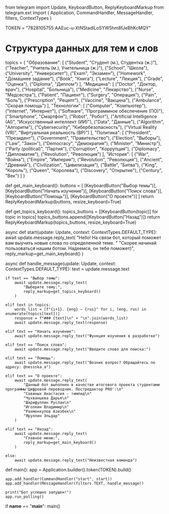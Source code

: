 from telegram import Update, KeyboardButton, ReplyKeyboardMarkup
from telegram.ext import (
    Application,
    CommandHandler,
    MessageHandler,
    filters,
    ContextTypes
)

TOKEN = "7828105755:AAEuc-u-XtNStadlLoSYW5hm8fJeBhKcMQY"

# Структура данных для тем и слов
topics = {
    "Образование": [
        ("Student", "Студент (м.), Студентка (ж.)"),
        ("Teacher", "Учитель (м.), Учительница (ж.)"),
        ("School", "Школа"),
        ("University", "Университет"),
        ("Exam", "Экзамен"),
        ("Homework", "Домашнее задание"),
        ("Book", "Книга"),
        ("Lecture", "Лекция"),
        ("Grade", "Оценка"),
        ("Diploma", "Диплом")
    ],
    "Медицина": [
        ("Doctor", "Доктор, врач"),
        ("Hospital", "Больница"),
        ("Medicine", "Лекарство"),
        ("Nurse", "Медсестра"),
        ("Patient", "Пациент"),
        ("Surgery", "Операция"),
        ("Pain", "Боль"),
        ("Prescription", "Рецепт"),
        ("Vaccine", "Вакцина"),
        ("Ambulance", "Скорая помощь")
    ],
    "Технологии": [
        ("Computer", "Компьютер"),
        ("Internet", "Интернет"),
        ("Software", "Программное обеспечение (ПО)"),
        ("Smartphone", "Смартфон"),
        ("Robot", "Робот"),
        ("Artificial Intelligence (AI)", "Искусственный интеллект (ИИ)"),
        ("Data", "Данные"),
        ("Algorithm", "Алгоритм"),
        ("Cybersecurity", "Кибербезопасность"),
        ("Virtual Reality (VR)", "Виртуальная реальность (ВР)")
    ],
    "Политика": [
        ("President", "Президент"),
        ("Government", "Правительство"),
        ("Election", "Выборы"),
        ("Law", "Закон"),
        ("Democracy", "Демократия"),
        ("Minister", "Министр"),
        ("Party (political)", "Партия"),
        ("Corruption", "Коррупция"),
        ("Diplomacy", "Дипломатия"),
        ("Revolution", "Революция")
    ],
    "История": [
        ("War", "Война"),
        ("Empire", "Империя"),
        ("Revolution", "Революция"),
        ("Ancient", "Древний"),
        ("Civilization", "Цивилизация"),
        ("Battle", "Битва"),
        ("King", "Король"),
        ("Queen", "Королева"),
        ("Discovery", "Открытие"),
        ("Century", "Век")
    ]
}

def get_main_keyboard():
    buttons = [
        [KeyboardButton("Выбор темы")],
        [KeyboardButton("Начать изучение")],
        [KeyboardButton("Поиск слова")],
        [KeyboardButton("Помощь")],
        [KeyboardButton("О проекте")]
    ]
    return ReplyKeyboardMarkup(buttons, resize_keyboard=True)

def get_topics_keyboard():
    topics_buttons = [[KeyboardButton(topic)] for topic in topics]
    topics_buttons.append([KeyboardButton("Назад")])
    return ReplyKeyboardMarkup(topics_buttons, resize_keyboard=True)

async def start(update: Update, context: ContextTypes.DEFAULT_TYPE):
    await update.message.reply_text(
        "Hello! На связи бот, который поможет вам выучить новые слова по определенной теме. "
        "Скорее начинай пользоваться нашим ботом. Надеемся, он тебе поможет)",
        reply_markup=get_main_keyboard()
    )

async def handle_message(update: Update, context: ContextTypes.DEFAULT_TYPE):
    text = update.message.text
    
    if text == "Выбор темы":
        await update.message.reply_text(
            "Выберите тему:",
            reply_markup=get_topics_keyboard()
        )
    
    elif text in topics:
        words_list = [f"{i+1}. {eng} – {rus}" for i, (eng, rus) in enumerate(topics[text])]
        response = f"### {text}\n" + "\n".join(words_list)
        await update.message.reply_text(response)
    
    elif text == "Начать изучение":
        await update.message.reply_text("Функция изучения в разработке")
    
    elif text == "Поиск слова":
        await update.message.reply_text("Введите слово для поиска:")
    
    elif text == "Помощь":
        await update.message.reply_text("Возник вопрос? Обращайтесь по адресу: @nessska_a")
    
    elif text == "О проекте":
        await update.message.reply_text(
            "Данный бот выполнен в качестве итогового проекта студентами программы'Цифровой переводчик. Постредактор PRO':\n"
            "Савиных Анастасия - тимлид\n"
            "Чухванцева Дарья\n"
            "Шарифуллин Руслан\n"
            "Иголкин Владимир\n"
            "Рахмонкулов Азизбек\n"
            "Яруллин Эльдар"
        )
    
    elif text == "Назад":
        await update.message.reply_text(
            "Главное меню:",
            reply_markup=get_main_keyboard()
        )
    
    else:
        await update.message.reply_text("Неизвестная команда")

def main():
    app = Application.builder().token(TOKEN).build()
    
    app.add_handler(CommandHandler("start", start))
    app.add_handler(MessageHandler(filters.TEXT, handle_message))
    
    print("Бот успешно запущен!")
    app.run_polling()

if __name__ == "__main__":
    main()
